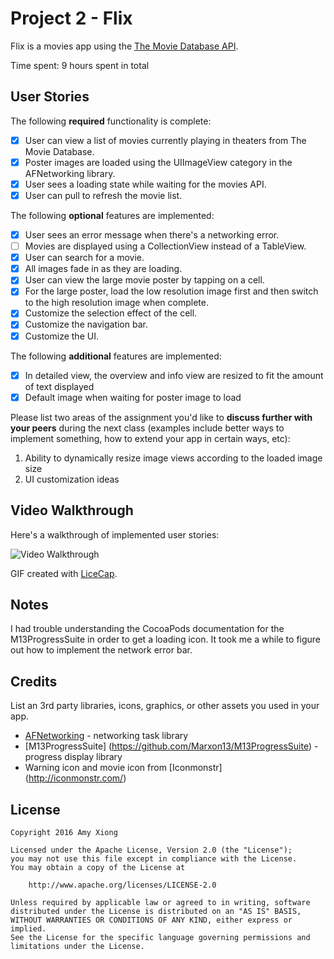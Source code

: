 # Project 2 - Flix

Flix is a movies app using the [The Movie Database API](http://docs.themoviedb.apiary.io/#).

Time spent: 9 hours spent in total

## User Stories

The following **required** functionality is complete:

- [X] User can view a list of movies currently playing in theaters from The Movie Database.
- [X] Poster images are loaded using the UIImageView category in the AFNetworking library.
- [X] User sees a loading state while waiting for the movies API.
- [X] User can pull to refresh the movie list.

The following **optional** features are implemented:

- [X] User sees an error message when there's a networking error.
- [ ] Movies are displayed using a CollectionView instead of a TableView.
- [X] User can search for a movie.
- [X] All images fade in as they are loading.
- [X] User can view the large movie poster by tapping on a cell.
- [X] For the large poster, load the low resolution image first and then switch to the high resolution image when complete.
- [X] Customize the selection effect of the cell.
- [X] Customize the navigation bar.
- [X] Customize the UI.

The following **additional** features are implemented:

- [X] In detailed view, the overview and info view are resized to fit the amount of text displayed
- [X] Default image when waiting for poster image to load

Please list two areas of the assignment you'd like to **discuss further with your peers** during the next class (examples include better ways to implement something, how to extend your app in certain ways, etc):

1. Ability to dynamically resize image views according to the loaded image size
2. UI customization ideas

## Video Walkthrough

Here's a walkthrough of implemented user stories:

<img src='http://i.imgur.com/hkChlvW.gif' title='Video Walkthrough' width='' alt='Video Walkthrough' />

GIF created with [LiceCap](http://www.cockos.com/licecap/).

## Notes

I had trouble understanding the CocoaPods documentation for the M13ProgressSuite in order to get a loading icon. It took me a while to figure out how to implement the network error bar.

## Credits

List an 3rd party libraries, icons, graphics, or other assets you used in your app.

- [AFNetworking](https://github.com/AFNetworking/AFNetworking) - networking task library
- [M13ProgressSuite] (https://github.com/Marxon13/M13ProgressSuite) - progress display library
- Warning icon and movie icon from [Iconmonstr] (http://iconmonstr.com/)

## License

    Copyright 2016 Amy Xiong

    Licensed under the Apache License, Version 2.0 (the "License");
    you may not use this file except in compliance with the License.
    You may obtain a copy of the License at

        http://www.apache.org/licenses/LICENSE-2.0

    Unless required by applicable law or agreed to in writing, software
    distributed under the License is distributed on an "AS IS" BASIS,
    WITHOUT WARRANTIES OR CONDITIONS OF ANY KIND, either express or implied.
    See the License for the specific language governing permissions and
    limitations under the License.
